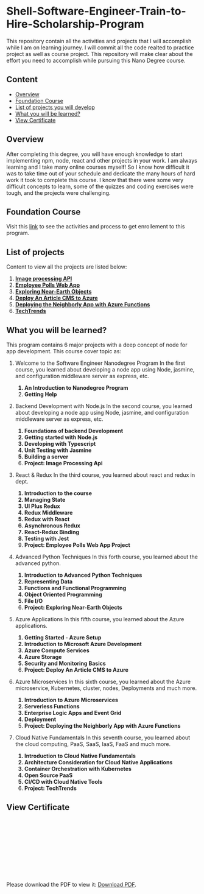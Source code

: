 # Shell-Software-Engineer-Train-to-Hire-Scholarship-Program
This repository contain all the activities and projects that I will accomplish while I am on learning journey.
I will commit all the code realted to practice project as well as course project. This repository will make clear about the effort you need to accomplish while pursuing this Nano Degree course.


## Content 

- [Overview](#overview)
- [Foundation Course](#foundation-course)
- [List of projects you will develop](#list-of-projects)
- [What you will be learned?](#what-you-will-be-learned)
- [View Certificate](#view-certificate)


## Overview
After completing this degree, you will have enough knowledge to start implementing npm, node, react and other projects in your work. I am always learning and I take many online courses myself! So I know how difficult it was to take time out of your schedule and dedicate the many hours of hard work it took to complete this course. I know that there were some very difficult concepts to learn, some of the quizzes and coding exercises were tough, and the projects were challenging. 

## Foundation Course
Visit this [link](https://github.com/asharn/4-months-software-engineer-for-shell#4-months-software-engineer-for-shell-scholarship-nanodegree-program) to see the activities and process to get enrollement to this program.


## List of projects
Content to view all the projects are listed below:
  1. [**Image processing API**](https://github.com/asharn/Shell-Software-Engineer-Train-to-Hire-Scholarship-Program/tree/main/image-processing-api#readme)
  2. [**Employee Polls Web App**](https://github.com/asharn/Shell-Software-Engineer-Train-to-Hire-Scholarship-Program/tree/main/employee-polls-web-app#readme)
  3. [**Exploring Near-Earth Objects**](https://github.com/asharn/Shell-Software-Engineer-Train-to-Hire-Scholarship-Program/tree/main/near-earth-objects#readme)
  4. [**Deploy An Article CMS to Azure**](https://github.com/asharn/Shell-Software-Engineer-Train-to-Hire-Scholarship-Program/blob/main/deploy-an-article-cms-to-azure#readme)
  5. [**Deploying the Neighborly App with Azure Functions**](https://github.com/asharn/Shell-Software-Engineer-Train-to-Hire-Scholarship-Program/tree/main/deploying-the-neighborly-app-with-azure-functions#readme)
  6. [**TechTrends**](https://github.com/asharn/Shell-Software-Engineer-Train-to-Hire-Scholarship-Program/tree/main/tech-trends/techtrends#readme)


## What you will be learned?
This program contains 6 major projects with a deep concept of node for app development. This course cover topic as:

  1. Welcome to the Software Engineer Nanodegree Program
    In the first course, you learned about developing a node app using Node, jasmine, and configuration middleware server as express, etc.
    <strong>
      1. An Introduction to Nanodegree Program
      2. Getting Help
    </strong>

  2. Backend Development with Node.js
    In the second course, you learned about developing a node app using Node, jasmine, and configuration middleware server as express, etc.
    <strong>
      1. Foundations of backend Development
      2. Getting started with Node.js
      3. Developing with Typescript
      4. Unit Testing with Jasmine
      5. Building a server
      6. Project: Image Processing Api
    </strong>

  3. React & Redux
    In the third course, you learned about react and redux in dept.
    <strong>
      1. Introduction to the course
      2. Managing State
      3. UI Plus Redux
      4. Redux Middleware
      5. Redux with React
      6. Asynchronous Redux
      7. React-Redux Binding
      8. Testing with Jest
      9. Project: Employee Polls Web App Project
    </strong>

  4. Advanced Python Techniques
   In this forth course, you learned about the advanced python.
    <strong>
      1. Introduction to Advanced Python Techniques
      2. Representing Data
      3. Functions and Functional Programming
      4. Object Oriented Programming
      5. File I/O
      6. Project: Exploring Near-Earth Objects
    </strong>

  5. Azure Applications
   In this fifth course, you learned about the Azure applications.
    <strong>
      1. Getting Started - Azure Setup
      2. Introduction to Microsoft Azure Development
      3. Azure Compute Services
      4. Azure Storage
      5. Security and Monitoring Basics
      6. Project: Deploy An Article CMS to Azure
    </strong>

  6. Azure Microservices
   In this sixth course, you learned about the Azure microservice, Kubernetes, cluster, nodes, Deployments and much more.
    <strong>
      1. Introduction to Azure Microservices
      2. Serverless Functions
      3. Enterprise Logic Apps and Event Grid
      4. Deployment
      5. Project: Deploying the Neighborly App with Azure Functions
    </strong>
  6. Cloud Native Fundamentals
   In this seventh course, you learned about the cloud computing, PaaS, SaaS, IaaS, FaaS and much more.
    <strong>
      1. Introduction to Cloud Native Fundamentals
      2. Architecture Consideration for Cloud Native Applications
      3. Container Orchestration with Kubernetes
      4. Open Source PaaS
      5. CI/CD with Cloud Native Tools
      6. Project: TechTrends
    </strong>


## View Certificate
   <object data="certificate.pdf" type="application/pdf" width="700px" height="700px">
    <embed src="certificate.pdf">
        <p>Please download the PDF to view it: <a href="certificate.pdf">Download PDF</a>.</p>
    </embed>
   </object>